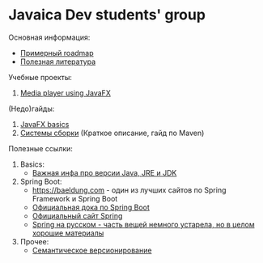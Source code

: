 # Javaica Dev students' group

Основная информация:
* [Примерный roadmap](roadmap.md)
* [Полезная литература](literature.md)

Учебные проекты:
1. [Media player using JavaFX](projects/mp3playerjfx.md)

(Недо)гайды:
1. [JavaFX basics](guides/javafx.md)
2. [Системы сборки](guides/build-tools.md) (Краткое описание, гайд по Maven)

Полезные ссылки:
1. Basics:
   * [Важная инфа про версии Java, JRE и JDK](https://m.habr.com/ru/post/488144/)
2. Spring Boot:
   * https://baeldung.com - один из лучших сайтов по Spring Framework и Spring Boot
   * [Официальная дока по Spring Boot](https://docs.spring.io/spring-boot/docs/current/reference/htmlsingle/)
   * [Официальный сайт Spring](https://spring.io)
   * [Spring на русском - часть вещей немного устарела, но в целом хорошие материалы](https://spring-projects.ru)
3. Прочее:
   * [Семантическое версионирование](https://semver.org/lang/ru/)
